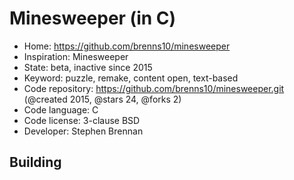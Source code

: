 # Minesweeper (in C)

- Home: https://github.com/brenns10/minesweeper
- Inspiration: Minesweeper
- State: beta, inactive since 2015
- Keyword: puzzle, remake, content open, text-based
- Code repository: https://github.com/brenns10/minesweeper.git (@created 2015, @stars 24, @forks 2)
- Code language: C
- Code license: 3-clause BSD
- Developer: Stephen Brennan

## Building

